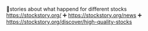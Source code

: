 




📓stories about what happend for different stocks   
https://stockstory.org/ ➕ https://stockstory.org/news ➕ https://stockstory.org/discover/high-quality-stocks      
